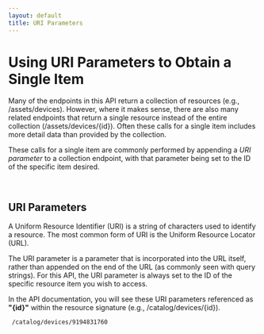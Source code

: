 ```yaml
---
layout: default
title: URI Parameters
---
```


# Using URI Parameters to Obtain a Single Item

Many of the endpoints in this API return a collection of resources (e.g., /assets/devices). However, where it makes sense, there are also many related endpoints that return a single resource instead of the entire collection (/assets/devices/{id}). Often these calls for a single item includes more detail data than provided by the collection.

These calls for a single item are commonly performed by appending a *URI parameter* to a collection endpoint, with that  parameter being set to the ID of the specific item desired.

<br/>

## URI Parameters

A Uniform Resource Identifier (URI) is a string of characters used to identify a resource. The most common form of URI is the Uniform Resource Locator (URL).

The URI parameter is a parameter that is incorporated into the URL itself, rather than appended on the end of the URL (as commonly seen with query strings). For this API, the URI parameter is always set to the ID of the specific resource item you wish to access. 

In the API documentation, you will see these URI parameters referenced as **"{id}"** within the resource signature (e.g., /catalog/devices/{id}).

```
 /catalog/devices/9194831760
```

